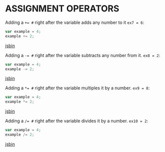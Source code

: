 # ASSIGNMENT OPERATORS

Adding a `+= #` right after the variable adds any number to it `ex7 = 6`:

``` javascript
var example = 4;
example += 2;
```
[jsbin](https://jsbin.com/yasusiqica/edit?js,console)

Adding a `-= #` right after the variable subtracts any number from it. `ex8 = 2`:

``` javascript
var example = 4;
example -= 2;
```
[jsbin](https://jsbin.com/naxapubeqi/edit?js,console)

Adding a `*= #` right after the variable multiples it by a number. `ex9 = 8`:

``` javascript
var example = 4;
example *= 2;
```
[jsbin](https://jsbin.com/rulewiwire/edit?js,console)

Adding a `/= #` right after the variable divides it by a number. `ex10 = 2`:

``` javascript
var example = 4;
example /= 2;
```
[jsbin](https://jsbin.com/ladipuvavi/edit?js,console)